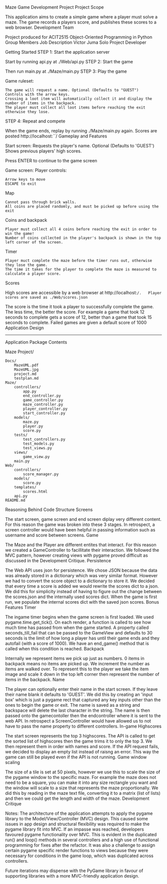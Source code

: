 Maze Game Development Project
Project Scope

This application aims to create a simple game where a player must solve a maze. The game records a players score, and publishes these scores to a web browser.
Development Team

Project produced for ACIT2515 Object-Oriented Programming in Python
Group Members 	Job Description
Victor Juma 	Solo Project Developer

Getting Started
STEP 1: Start the application server

Start by running api.py at ./Web/api.py
STEP 2: Start the game

Then run main.py at ./Maze/main.py
STEP 3: Play the game

Game ruleset:

    The game will request a name. Optional (Defaults to "GUEST")
    Controls with the arrow keys.
    Crossing a loot item will automatically collect it and display the number of items in the backpack.
    The player must collect all loot items before reaching the exit otherwise they lose.

STEP 4: Repeat and compete

When the game ends, replay by running ./Maze/main.py again.
Scores are posted http://localhost:``/
Gameplay and Features

Start screen:
Requests the player's name. Optional (Defaults to 'GUEST')
Shows previous players' high scores.

Press ENTER to continue to the game screen

Game screen:
Player controls:

    Arrow keys to move
    ESCAPE to exit

Map

    Cannot pass through brick walls.
    All coins are placed randomly, and must be picked up before using the exit

Coins and backpack

    Player must collect all 4 coins before reaching the exit in order to win the game!
    Number of coins collected in the player's backpack is shown in the top left corner of the screen.

Timer

    Player muct complete the maze before the timer runs out, otherwise they lose the game.
    The time it takes for the player to complete the maze is measured to calculate a player score.

Scores

High scores are accessible by a web browser at http://localhost:`/.   Player scores are saved as ./Web/scores.json`

The score is the time it took a player to successfully complete the game. The less time, the better the score. For example a game that took 12 seconds to complete gets a score of 12, better than a game that took 15 seconds to complete. Failed games are given a default score of 1000
Application Design

---
Application Package Contents

Maze Project/

    Docs/
        MazeUML.pdf
        MazeUML.jpg
        project.md
        testplan.md
    Maze/
        controllers/
            app.py
            end_controller.py
            game_controller.py
            maze_controller.py
            player_controller.py
            start_controller.py
        models/
            maze.py
            player.py
            score.py
        tests/
            test_controllers.py
            test_models.py
            test_views.py
        views/
            game_view.py
        main.py
    Web/
        controllers/
            score_manager.py
        models/
            score.py
        templates/
            scores.html
        api.py
    README.md

Reasoning Behind Code Structure
Screens

The start screen, game screen and end screen diplay very different content. For this reason the game was broken into these 3 stages. In retrospect, a screen controller would have been helpful in passing information such as username and score between screens.
Game

The Maze and the Player are different entites that interact. For this reason we created a GameController to facillitate their interaction. We followed the MVC pattern, however creating views with pygame proved difficult as discussed in the Development Critique.
Persistence

The Web API uses json for persistence. We chose JSON because the data was already stored in a dictionary which was very similar format. However we had to convert the score object to a dictionary to store it. We decided that every time a score is added we would rewrite the scores dict to a json. We did this for simplicity instead of having to figure out the change between the scores.json and the internally used scores dict. When the game is first run, we populate the internal scores dict with the saved json scores.
Bonus Features
Timer

The ingame timer begins when the game screen is first loaded. We used pygame.time.get_tick(). On each render, a function is called to see how much time has passed from when the game started. A property called seconds_till_fail that can be passed to the GameView and defaults to 30 seconds is the limit of how long a player has until their game ends and they autofail (with a score of 1000). We have an end_game() method that is called when this condition is reached.
Backpack

Internally we represent items we pick up just as numbers. 0 items in backpack means no items are picked up. We increment the number as items are walked over. To represent this to the player we take the item image and scale it down in the top left corner then represent the number of items in the backpack.
Name

The player can optionally enter their name in the start screen. If they leave their name blank it defaults to 'GUEST'. We did this by creating an 'input box' which is just a pygame rect that captured any key inputs other than the ones to begin the game or exit. The name is saved as a string and backspace will delete the last character in the string. The name is then passed onto the gamecontoller then the endcontroller where it is sent to the web API. In retrospect a ScreenController would have allowed us to not have to pass the name property to different controllers.
In-game Highscores

The start screen represents the top 3 highscores. The API is called to get the sorted list of highscores then the game trims it to only the top 3. We then represent them in order with names and score. If the API request fails, we decided to display an empty list instead of raisng an error. This way the game can still be played even if the API is not running.
Game window scaling

The size of a tile is set at 50 pixels, however we use this to scale the size of the pygame window to the specific maze. For example the maze does not need to be a square, you can make it into any size rectangle you want and the window will scale to a size that represents the maze proportionally. We did this by reading in the maze text file, converting it to a matrix (list of lists) and then we could get the length and width of the maze.
Development Critique

Notes: The architecture of the application attempts to apply the pygame library to the Model/View/Controller (MVC) design. This caused some issues in app design and structural flexibility was required to make the pygame library fit into MVC. If an impasse was reached, developers favoured pygame functionality over MVC. This is evident in the duplicated run() and loop() methods in several controllers and a high use of functional programming for fixes after the refactor.
It was also a challenge to assign certain pygame specific render functions to views because they were necessary for conditions in the game loop, which was duplicated across controllers.

Future iterations may dispense with the PyGame library in favour of supporting libraries with a more MVC-friendly application design.
